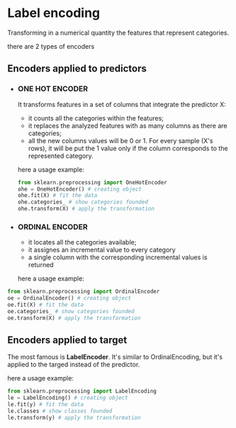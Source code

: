 # Label encoding

Transforming in a numerical quantity the features that represent categories.

there are 2 types of encoders
## Encoders applied to predictors

- ### ONE HOT ENCODER  
  		   
	It transforms features in a set of columns that integrate the predictor X:
	
	-  it counts all the categories within the features;
	-  it replaces the analyzed features with as many columns as there are categories;
	-  all the new columns values will be 0 or 1. For every sample (X's rows), it will be put the 1 value only if the column corresponds to the represented category.

	here a usage example:
	
	```python
	from sklearn.preprocessing import OneHotEncoder
	ohe = OneHotEncoder() # creating object
	ohe.fit(X) # fit the data
	ohe.categories_ # show categories founded
	ohe.transform(X) # apply the transformation
	```

- ### ORDINAL ENCODER  

	- it locates all the categories available;
	-  it assignes an incremental value to every category
	-  a single column with the corresponding incremental values is returned

	here a usage example:

```python
from sklearn.preprocessing import OrdinalEncoder
oe = OrdinalEncoder() # creating object
oe.fit(X) # fit the data
oe.categories_ # show categories founded
oe.transform(X) # apply the transformation
```
## Encoders applied to target

The most famous is **LabelEncoder**.
It's similar to OrdinalEncoding, but it's applied to the targed instead of the predictor.

here a usage example:

```python
from sklearn.preprocessing import LabelEncoding
le = LabelEncoding() # creating object
le.fit(y) # fit the data
le.classes # show classes founded
le.transform(y) # apply the transformation
```
